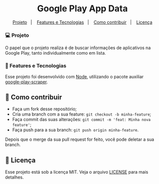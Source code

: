 <h1 align="center">
    Google Play App Data
</h1>

<p align="center">
  <a href="#-projeto">Projeto</a>&nbsp;&nbsp;&nbsp;|&nbsp;&nbsp;&nbsp;
  <a href="#-features-e-tecnologias">Features e Tecnologias</a>&nbsp;&nbsp;&nbsp;|&nbsp;&nbsp;&nbsp;
  <a href="#-como-contribuir">Como contribuir</a>&nbsp;&nbsp;&nbsp;|&nbsp;&nbsp;&nbsp;
  <a href="#-licença">Licença</a>
</p>

###  💻 Projeto

O papel que o projeto realiza é de buscar informações de aplicativos na Google Play, tanto individualmente como em lista.

### 🚀 Features e Tecnologias

Esse projeto foi desenvolvido com [Node](https://nodejs.org/), utilizando o pacote auxiliar [google-play-scraper](https://github.com/facundoolano/google-play-scraper).

## 🤔 Como contribuir

- Faça um fork desse repositório;
- Cria uma branch com a sua feature: `git checkout -b minha-feature`;
- Faça commit das suas alterações: `git commit -m 'feat: Minha nova feature'`;
- Faça push para a sua branch: `git push origin minha-feature`.

Depois que o merge da sua pull request for feito, você pode deletar a sua branch.

## 📝 Licença

Esse projeto está sob a licença MIT. Veja o arquivo [LICENSE](LICENSE) para mais detalhes.

